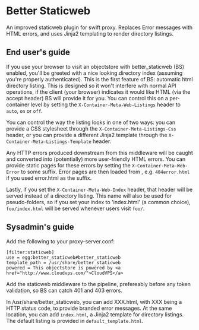 Better Staticweb
================

An improved staticweb plugin for swift proxy. Replaces Error messages with HTML errors, and uses Jinja2 templating to render directory listings.

End user's guide
----------------
If you use your browser to  visit an objectstore with better_staticweb (BS) enabled, you'll be greeted with a nice looking directory index (assuming you're properly authenticated). This is the first feature of BS: automatic html directory listing. This is designed so it won't interfere with normal API operations, if the client (your browser) indicates it would like HTML (via the accept header) BS will provide it for you. You can control this on a per-container level by setting the `X-Container-Meta-Web-Listings` header to `auto`, `on` or `off`.

You can control the way the listing looks in one of two ways: you can provide a CSS stylesheet through the `X-Container-Meta-Listings-Css` header, or you can provide a different Jinja2 template through the `X-Container-Meta-Listings-Template` header.

Any HTTP errors produced downstream from this middleware will be caught and converted into (potentially) more user-friendly HTML errors. You can provide static pages for these errors by setting the `X-Container-Meta-Web-Error` to some suffix. Error pages are then loaded from <STATUS><Suffix>, e.g. `404error.html` if you used error.html as the suffix.

Lastly, if you set the `X-Container-Meta-Web-Index` header, that header will be served instead of a directory listing. This name will also be used for pseudo-folders, so if you set your index to 'index.html' (a common choice), `foo/index.html` will be served whenever users visit `foo/`.

Sysadmin's guide
----------------

Add the following to your proxy-server.conf:

	[filter:staticweb]
	use = egg:better_staticweb#better_staticweb
	template_path = /usr/share/better_staticweb
	powered = This objectstore is powered by <a href="http://www.cloudvps.com/">CloudVPS</a>

Add the staticweb middleware to the pipeline, prefereably before any token validation, so BS can catch 401 and 403 errors.

In /usr/share/better_staticweb, you can add XXX.html, with XXX being a HTTP status code, to provide branded error messages. At the same location, you can add `index.html`, a Jinja2 template for directory listings. The default listing is provided in `default_template.html`.
